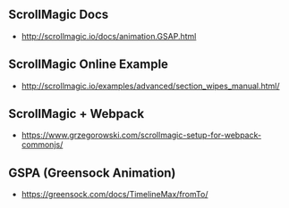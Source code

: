 ## ScrollMagic Docs
- <http://scrollmagic.io/docs/animation.GSAP.html>

## ScrollMagic Online Example
- <http://scrollmagic.io/examples/advanced/section_wipes_manual.html/>

## ScrollMagic + Webpack
- <https://www.grzegorowski.com/scrollmagic-setup-for-webpack-commonjs/>

## GSPA (Greensock Animation)
- <https://greensock.com/docs/TimelineMax/fromTo/>

